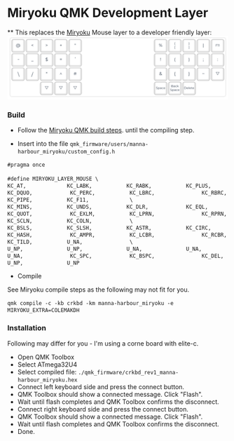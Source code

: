 # Miryoku QMK Development Layer
** This replaces the [Miryoku](https://github.com/manna-harbour/miryoku) Mouse layer to a developer friendly layer:
![layer layout](development-layer.png)

### Build

* Follow the [Miryoku QMK build steps](https://github.com/manna-harbour/miryoku_qmk/tree/miryoku/users/manna-harbour_miryoku).
until the compiling step.

* Insert into the file `qmk_firmware/users/manna-harbour_miryoku/custom_config.h`
```
#pragma once

#define MIRYOKU_LAYER_MOUSE \
KC_AT,             KC_LABK,           KC_RABK,           KC_PLUS,           KC_DQUO,            KC_PERC,           KC_LBRC,               KC_RBRC,               KC_PIPE,           KC_F11,             \
KC_MINS,           KC_UNDS,           KC_DLR,            KC_EQL,            KC_QUOT,            KC_EXLM,           KC_LPRN,               KC_RPRN,               KC_SCLN,           KC_COLN,            \
KC_BSLS,           KC_SLSH,           KC_ASTR,           KC_CIRC,           KC_HASH,            KC_AMPR,           KC_LCBR,               KC_RCBR,               KC_TILD,           U_NA,               \
U_NP,              U_NP,              U_NA,              U_NA,              U_NA,               KC_SPC,            KC_BSPC,               KC_DEL,                U_NP,              U_NP
```

* Compile

See Miryoku compile steps as the following may not fit for you.

```
qmk compile -c -kb crkbd -km manna-harbour_miryoku -e MIRYOKU_EXTRA=COLEMAKDH
```


### Installation
Following may differ for you - I'm using a corne board with elite-c.

* Open QMK Toolbox
* Select ATmega32U4
* Select compiled file: `./qmk_firmware/crkbd_rev1_manna-harbour_miryoku.hex`
* Connect left keyboard side and press the connect button.
* QMK Toolbox should show a connected message. Click "Flash".
* Wait until flash completes and QMK Toolbox confirms the disconnect.
* Connect right keyboard side and press the connect button.
* QMK Toolbox should show a connected message. Click "Flash".
* Wait until flash completes and QMK Toolbox confirms the disconnect.
* Done.

